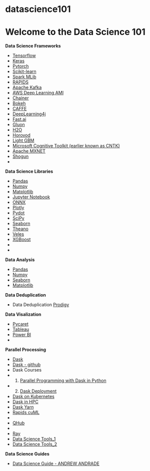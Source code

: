# datascience101

# Welcome to the Data Science 101


**Data Science Frameworks**
- [Tensorflow](https://www.tensorflow.org/)
- [Keras](https://keras.io)
- [Pytorch](https://pytorch.org/)
- [Scikit-learn](https://scikit-learn.org/stable/)
- [Spark MLib](https://spark.apache.org/)
- [RAPIDS](https://docs.rapids.ai/start)
- [Apache Kafka](https://kafka.apache.org/)
- [AWS Deep Learning AMI](https://aws.amazon.com/machine-learning/amis/)
- [Chainer](https://chainer.org/)
- [Bokeh](https://bokeh.org/)
- [CAFFE](https://caffe2.ai/)
- [DeepLearning4j](https://deeplearning4j.org/)
- [Fast.ai](https://www.fast.ai/)
- [Gluon](https://gluon.mxnet.io/)
- [H2O](https://www.h2o.ai/)
- [Horovod](https://github.com/horovod/horovod)
- [Light GBM](https://github.com/microsoft/LightGBM)
- [Microsoft Cognitive Toolkit (earlier known as CNTK)](https://docs.microsoft.com/en-us/cognitive-toolkit/)
- [Apache MXNET](https://mxnet.apache.org/)
- [Shogun](https://www.shogun-toolbox.org/)
- 

**Data Science Libraries**
- [Pandas](https://pandas.pydata.org/)
- [Numpy](https://numpy.org/)
- [Matplotlib](https://matplotlib.org/)
- [Jupyter Notebook](https://jupyter.org/)
- [ONNX](https://onnx.ai/)
- [Plotly](https://plotly.com/)
- [Pydot](https://pypi.org/project/pydot/)
- [SciPy](https://www.scipy.org/)
- [Seaborn](https://seaborn.pydata.org/)
- [Theano](http://deeplearning.net/software/theano/)
- [Veles](https://codisec.com/veles/)
- [XGBoost](https://xgboost.readthedocs.io/en/latest/)
- []()
- []()

**Data Analysis**
- [Pandas]()
- [Numpy]()
- [Seaborn]()
- [Matplotlib]()


**Data Deduplication**
- Data Deduplication [Prodigy](https://prodi.gy/)

**Data Visalization**
- [Pycaret]()
- [Tableau]()
- [Power BI]()
- 

**Parallel Processing**
- [Dask](https://dask.org/) 
- [Dask - github](https://github.com/dask/dask)
- Dask Courses
- 1. [Parallel Programming with Dask in Python](https://www.datacamp.com/courses/parallel-programming-with-dask-in-python)
- 2. [Dask Deployment](https://www.youtube.com/watch?v=faFncNrXmIY)
- [Dask on Kubernetes](https://kubernetes.dask.org/en/latest/)
- [Dask in HPC](https://docs.dask.org/en/latest/deploying-hpc.html)
- [Dask Yarn](http://yarn.dask.org/en/latest/)
- [Rapids cuML](https://docs.rapids.ai/api/cuml/stable/)
- 
- [QHub](https://docs.qhub.dev/en/stable/index.html)
- 
- [Ray](https://docs.ray.io/en/latest/index.html)
- [Data Science Tools_1](https://data-flair.training/blogs/data-science-tools/)
- [Data Science Tools_2](https://www.techtarget.com/searchbusinessanalytics/feature/15-data-science-tools-to-consider-using)


**Data Science Guides**
- [Data Science Guide - ANDREW ANDRADE](https://datascienceguide.github.io/outline)


